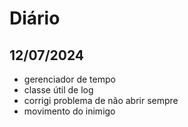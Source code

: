# Diário

## 12/07/2024

- gerenciador de tempo
- classe útil de log
- corrigi problema de não abrir sempre
- movimento do inimigo
